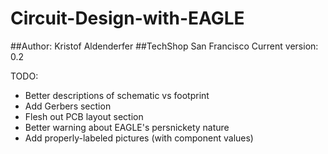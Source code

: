 # Circuit-Design-with-EAGLE

##Author: Kristof Aldenderfer
##TechShop San Francisco
Current version: 0.2

TODO:
* Better descriptions of schematic vs footprint
* Add Gerbers section
* Flesh out PCB layout section
* Better warning about EAGLE's persnickety nature
* Add properly-labeled pictures (with component values)
